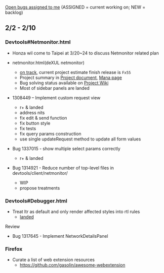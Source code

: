 [Open bugs assigned to me](https://bugzilla.mozilla.org/buglist.cgi?quicksearch=assignee%3Agasolin%40mozilla.com) (ASSIGNED = current working on; NEW = backlog)

## 2/2 - 2/10

### Devtools#Netmonitor.html

- Honza wil come to Taipei at 3/20~24 to discuss Netmonitor related plan 

- netmonitor.html(deXUL netmonitor)
  - [on track](https://wiki.mozilla.org/DevTools/Netmonitor/Archive), current project estimate finish release is `Fx55`
  - Project summary in [Project document], [Mana page]
  - Bug solving status available on [Project Wiki]
  - Most of sidebar panels are landed

- 1308449 – Implement custom request view
  - r+ & landed
  - address nits
  - fix edit & send function
  - fix button style
  - fix tests
  - fix query params construction
  - use single updateRequest method to update all form values

- Bug 1337015 - show multiple select params correctly
  - r+ & landed

- Bug 1314921 - Reduce number of top-level files in devtools/client/netmonitor/
  - WIP
  - propose treatments

### Devtools#Debugger.html
  - Treat ltr as default and only render affected styles into rtl rules
    - [landed](https://github.com/gasolin/postcss-bidirection/issues/6)

Review

- Bug 1317645 - Implement NetworkDetailsPanel

### Firefox

- Curate a list of web extension resources
  - https://github.com/gasolin/awesome-webextension

[Project document]: https://docs.google.com/document/d/19lyV04YtfX9X5ev2rhFeIuQPaVApgl8qdFpe4Rw4Np4/edit
[Mana page]: https://mana.mozilla.org/wiki/display/PM/Netmonitor+Project+Update
[Project Wiki]:  https://wiki.mozilla.org/DevTools/Netmonitor

